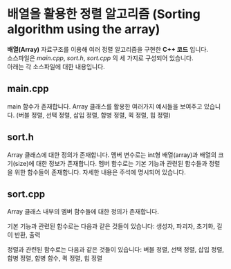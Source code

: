 배열을 활용한 정렬 알고리즘
(Sorting algorithm using the array)
======================
  
__배열(Array)__ 자료구조를 이용해 여러 정렬 알고리즘을 구현한 __C++ 코드__ 입니다.  
소스파일은 _main.cpp_, _sort.h_, _sort.cpp_ 의 세 가지로 구성되어 있습니다.  
아래는 각 소스파일에 대한 내용입니다.  
  
  
  
main.cpp  
--------------------
main 함수가 존재합니다. Array 클래스를 활용한 여러가지 예시들을 보여주고 있습니다. (버블 정렬, 선택 정렬, 삽입 정렬, 합병 정렬, 퀵 정렬, 힙 정렬)
  
  
  
sort.h
-------------------
Array 클래스에 대한 정의가 존재합니다. 
멤버 변수로는 int형 배열(array)과 배열의 크기(size)에 대한 정보가 존재합니다. 
멤버 함수로는 기본 기능과 관련된 함수들과 정렬을 위한 함수들이 존재합니다. 
자세한 내용은 주석에 명시되어 있습니다. 
  
  
  
sort.cpp
-------------------
Array 클래스 내부의 멤버 함수들에 대한 정의가 존재합니다. 
 
기본 기능과 관련된 함수로는 다음과 같은 것들이 있습니다: 
생성자, 파괴자, 초기화, 길이 반환, 출력 
 
정렬과 관련된 함수로는 다음과 같은 것들이 있습니다: 
버블 정렬, 선택 정렬, 삽입 정렬, 합병 정렬, 합병 함수, 퀵 정렬, 힙 정렬

